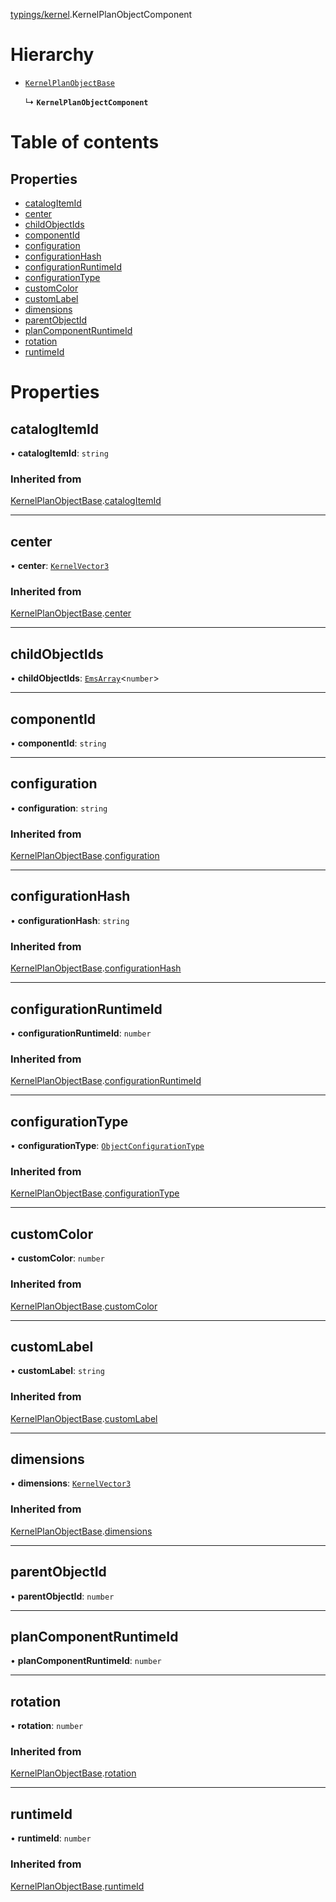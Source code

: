 [typings/kernel](../modules/typings_kernel.md).KernelPlanObjectComponent

# Hierarchy

- [`KernelPlanObjectBase`](typings_kernel.KernelPlanObjectBase.md)

  ↳ **`KernelPlanObjectComponent`**

# Table of contents

## Properties

- [catalogItemId](typings_kernel.KernelPlanObjectComponent.md#catalogitemid)
- [center](typings_kernel.KernelPlanObjectComponent.md#center)
- [childObjectIds](typings_kernel.KernelPlanObjectComponent.md#childobjectids)
- [componentId](typings_kernel.KernelPlanObjectComponent.md#componentid)
- [configuration](typings_kernel.KernelPlanObjectComponent.md#configuration)
- [configurationHash](typings_kernel.KernelPlanObjectComponent.md#configurationhash)
- [configurationRuntimeId](typings_kernel.KernelPlanObjectComponent.md#configurationruntimeid)
- [configurationType](typings_kernel.KernelPlanObjectComponent.md#configurationtype)
- [customColor](typings_kernel.KernelPlanObjectComponent.md#customcolor)
- [customLabel](typings_kernel.KernelPlanObjectComponent.md#customlabel)
- [dimensions](typings_kernel.KernelPlanObjectComponent.md#dimensions)
- [parentObjectId](typings_kernel.KernelPlanObjectComponent.md#parentobjectid)
- [planComponentRuntimeId](typings_kernel.KernelPlanObjectComponent.md#plancomponentruntimeid)
- [rotation](typings_kernel.KernelPlanObjectComponent.md#rotation)
- [runtimeId](typings_kernel.KernelPlanObjectComponent.md#runtimeid)

# Properties

## catalogItemId

• **catalogItemId**: `string`

### Inherited from

[KernelPlanObjectBase](typings_kernel.KernelPlanObjectBase.md).[catalogItemId](typings_kernel.KernelPlanObjectBase.md#catalogitemid)

___

## center

• **center**: [`KernelVector3`](typings_kernel.KernelVector3.md)

### Inherited from

[KernelPlanObjectBase](typings_kernel.KernelPlanObjectBase.md).[center](typings_kernel.KernelPlanObjectBase.md#center)

___

## childObjectIds

• **childObjectIds**: [`EmsArray`](../classes/configurator_core_src_roomle_configurator._internal_.EmsArray.md)<`number`\>

___

## componentId

• **componentId**: `string`

___

## configuration

• **configuration**: `string`

### Inherited from

[KernelPlanObjectBase](typings_kernel.KernelPlanObjectBase.md).[configuration](typings_kernel.KernelPlanObjectBase.md#configuration)

___

## configurationHash

• **configurationHash**: `string`

### Inherited from

[KernelPlanObjectBase](typings_kernel.KernelPlanObjectBase.md).[configurationHash](typings_kernel.KernelPlanObjectBase.md#configurationhash)

___

## configurationRuntimeId

• **configurationRuntimeId**: `number`

### Inherited from

[KernelPlanObjectBase](typings_kernel.KernelPlanObjectBase.md).[configurationRuntimeId](typings_kernel.KernelPlanObjectBase.md#configurationruntimeid)

___

## configurationType

• **configurationType**: [`ObjectConfigurationType`](typings_kernel.ObjectConfigurationType.md)

### Inherited from

[KernelPlanObjectBase](typings_kernel.KernelPlanObjectBase.md).[configurationType](typings_kernel.KernelPlanObjectBase.md#configurationtype)

___

## customColor

• **customColor**: `number`

### Inherited from

[KernelPlanObjectBase](typings_kernel.KernelPlanObjectBase.md).[customColor](typings_kernel.KernelPlanObjectBase.md#customcolor)

___

## customLabel

• **customLabel**: `string`

### Inherited from

[KernelPlanObjectBase](typings_kernel.KernelPlanObjectBase.md).[customLabel](typings_kernel.KernelPlanObjectBase.md#customlabel)

___

## dimensions

• **dimensions**: [`KernelVector3`](typings_kernel.KernelVector3.md)

### Inherited from

[KernelPlanObjectBase](typings_kernel.KernelPlanObjectBase.md).[dimensions](typings_kernel.KernelPlanObjectBase.md#dimensions)

___

## parentObjectId

• **parentObjectId**: `number`

___

## planComponentRuntimeId

• **planComponentRuntimeId**: `number`

___

## rotation

• **rotation**: `number`

### Inherited from

[KernelPlanObjectBase](typings_kernel.KernelPlanObjectBase.md).[rotation](typings_kernel.KernelPlanObjectBase.md#rotation)

___

## runtimeId

• **runtimeId**: `number`

### Inherited from

[KernelPlanObjectBase](typings_kernel.KernelPlanObjectBase.md).[runtimeId](typings_kernel.KernelPlanObjectBase.md#runtimeid)
